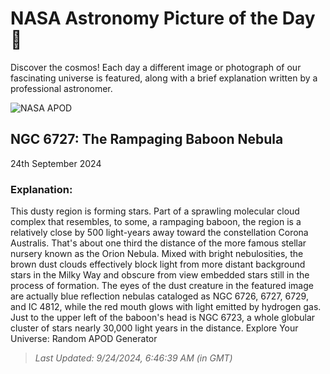 
  # NASA Astronomy Picture of the Day 🌌

  Discover the cosmos! Each day a different image or photograph of our fascinating universe is featured, along with a brief explanation written by a professional astronomer.

![NASA APOD](https://apod.nasa.gov/apod/image/2409/Baboon_ZhangYu_2010.jpg)

## NGC 6727: The Rampaging Baboon Nebula

24th September 2024

### Explanation: 

This dusty region is forming stars. Part of a sprawling molecular cloud complex that resembles, to some, a rampaging baboon, the region is a relatively close by 500 light-years away toward the constellation Corona Australis. That's about one third the distance of the more famous stellar nursery known as the Orion Nebula.  Mixed with bright nebulosities, the brown dust clouds effectively block light from more distant background stars in the Milky Way and obscure from view embedded stars still in the process of formation.  The eyes of the dust creature in the featured image are actually blue reflection nebulas cataloged as NGC 6726, 6727, 6729, and IC 4812, while the red mouth glows with light emitted by hydrogen gas.  Just to the upper left of the baboon's head is NGC 6723, a whole globular cluster of stars nearly 30,000 light years in the distance.    Explore Your Universe: Random APOD Generator

> _Last Updated: 9/24/2024, 6:46:39 AM (in GMT)_
